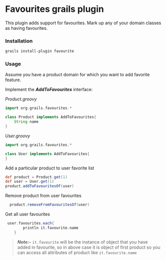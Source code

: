 # Favourites grails plugin
This plugin adds support for favourites. Mark up any of your domain classes as having favourites.
### Installation
```sh
grails install-plugin favourite
```
### Usage
Assume you have a product domain for which you want to add favorite feature.<br/>

Implement the ***AddToFavourites*** interface:<br/>

*Product.groovy*
```groovy
import org.grails.favourites.*

class Product implements AddToFavourites{
	String name
}
```

*User.groovy*
```groovy
import org.grails.favourites.*

class User implements AddToFavourites{
}
```
Add a particular product to user favorite list
```groovy
def product = Product.get(1)
def user = User.get(1)
product.addToFavouritesOf(user)
```
Remove product from user favourites

```groovy
  product.removeFromFavouritesOf(user)
```
Get all user favourites
```groovy
 user.favourites.each{
        println it.favourite.name
    }
```
>***Note:-*** ```it.favourite``` will be the instance of object that you have added in favourite, so in above case it is object of first product so you can  access all attributes of product like ```it.favourite.name ```
